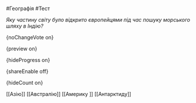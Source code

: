 #Географія #Тест

*Яку частину світу було відкрито європейцями під час пошуку морського шляху в Індію?*

{noChangeVote on}

{preview on}

{hideProgress on}

{shareEnable off}

{hideCount on}

[[Азію]]
[[Австралію]]
[[Америку ]]
[[Антарктиду]]
